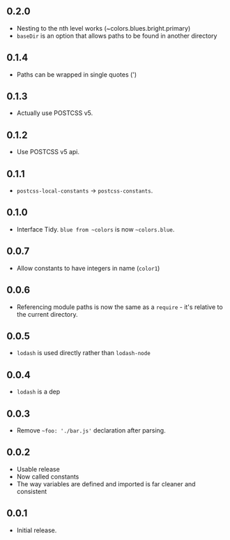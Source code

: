 ## 0.2.0
* Nesting to the nth level works (~colors.blues.bright.primary)
* `baseDir` is an option that allows paths to be found in another directory

## 0.1.4
* Paths can be wrapped in single quotes (')

## 0.1.3
* Actually use POSTCSS v5.

## 0.1.2
* Use POSTCSS v5 api.

## 0.1.1
* `postcss-local-constants` -> `postcss-constants`.

## 0.1.0
* Interface Tidy. `blue from ~colors` is now `~colors.blue`.

## 0.0.7
* Allow constants to have integers in name (`color1`)

## 0.0.6
* Referencing module paths is now the same as a `require` - it's relative to the current directory.

## 0.0.5
* `lodash` is used directly rather than `lodash-node`

## 0.0.4
* `lodash` is a dep

## 0.0.3
* Remove `~foo: './bar.js'` declaration after parsing.

## 0.0.2
* Usable release
* Now called constants
* The way variables are defined and imported is far cleaner and consistent

## 0.0.1
* Initial release.